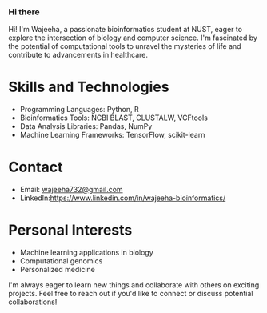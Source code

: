 ### Hi there

Hi! I'm Wajeeha, a passionate bioinformatics student at NUST, eager to explore the intersection of biology and computer science. I'm fascinated by the potential of computational tools to unravel the mysteries of life and contribute to advancements in healthcare.

# Skills and Technologies

* Programming Languages: Python, R
* Bioinformatics Tools: NCBI BLAST, CLUSTALW, VCFtools
* Data Analysis Libraries: Pandas, NumPy
* Machine Learning Frameworks: TensorFlow, scikit-learn

# Contact

* Email: wajeeha732@gmail.com
* LinkedIn:https://www.linkedin.com/in/wajeeha-bioinformatics/

# Personal Interests

* Machine learning applications in biology
* Computational genomics
* Personalized medicine

I'm always eager to learn new things and collaborate with others on exciting projects. Feel free to reach out if you'd like to connect or discuss potential collaborations!
